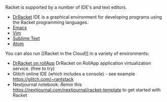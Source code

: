 
Racket is supported by a number of IDE's and text editors. 

* [DrRacket](http://docs.racket-lang.org/drracket/index.html) IDE is a graphical environment for developing programs using the Racket programming languages.
* [Emacs](https://docs.racket-lang.org/guide/Emacs.html)
* [Vim](https://docs.racket-lang.org/guide/Vim.html)
* [Sublime Text](https://docs.racket-lang.org/guide/Sublime_Text.html)
* [Atom](https://atom.io/packages/atom-ide-racket)

You can also run [[Racket in the Cloud]] in a variety of environments: 

* [DrRacket on rollApp](https://www.rollapp.com/app/drracket) DrRacket on RollApp application virtualization service. (free to try)
* Glitch online IDE (which includes a console) - see example <https://glitch.com/~rantstack>
* Nextjournal notebook: _Remix_ this  <https://nextjournal.com/nextjournal/racket-template> to get started with Racket